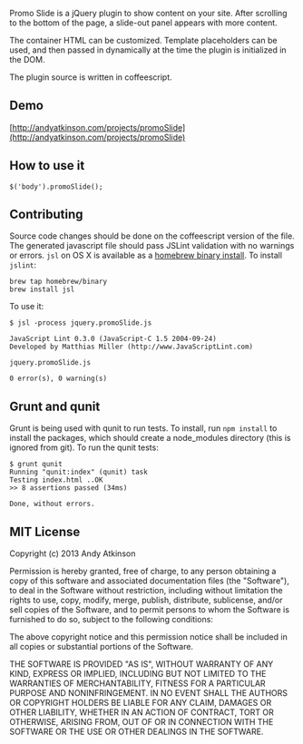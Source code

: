 Promo Slide is a jQuery plugin to show content on your site. After scrolling to the bottom of the page, a slide-out panel appears with more content. 

The container HTML can be customized. Template placeholders can be used, and then passed in dynamically at the time the plugin is initialized in the DOM.

The plugin source is written in coffeescript.

## Demo
[http://andyatkinson.com/projects/promoSlide](http://andyatkinson.com/projects/promoSlide)

## How to use it

    $('body').promoSlide();


## Contributing
Source code changes should be done on the coffeescript version of the file. The generated javascript file should pass JSLint validation with no warnings or errors. `jsl` on OS X is available as a [homebrew binary install](https://github.com/Homebrew/homebrew-binary). To install `jslint`:

    brew tap homebrew/binary
    brew install jsl

To use it:

    $ jsl -process jquery.promoSlide.js

    JavaScript Lint 0.3.0 (JavaScript-C 1.5 2004-09-24)
    Developed by Matthias Miller (http://www.JavaScriptLint.com)

    jquery.promoSlide.js

    0 error(s), 0 warning(s)

## Grunt and qunit
Grunt is being used with qunit to run tests. To install, run `npm install` to install the packages, which should create a node_modules directory (this is ignored from git). To run the qunit tests:

    $ grunt qunit
    Running "qunit:index" (qunit) task
    Testing index.html ..OK
    >> 8 assertions passed (34ms)
    
    Done, without errors.

## MIT License
Copyright (c) 2013 Andy Atkinson

Permission is hereby granted, free of charge, to any person obtaining a copy of this software and associated documentation files (the "Software"), to deal in the Software without restriction, including without limitation the rights to use, copy, modify, merge, publish, distribute, sublicense, and/or sell copies of the Software, and to permit persons to whom the Software is furnished to do so, subject to the following conditions:

The above copyright notice and this permission notice shall be included in all copies or substantial portions of the Software.

THE SOFTWARE IS PROVIDED "AS IS", WITHOUT WARRANTY OF ANY KIND, EXPRESS OR IMPLIED, INCLUDING BUT NOT LIMITED TO THE WARRANTIES OF MERCHANTABILITY, FITNESS FOR A PARTICULAR PURPOSE AND NONINFRINGEMENT. IN NO EVENT SHALL THE AUTHORS OR COPYRIGHT HOLDERS BE LIABLE FOR ANY CLAIM, DAMAGES OR OTHER LIABILITY, WHETHER IN AN ACTION OF CONTRACT, TORT OR OTHERWISE, ARISING FROM, OUT OF OR IN CONNECTION WITH THE SOFTWARE OR THE USE OR OTHER DEALINGS IN THE SOFTWARE.
